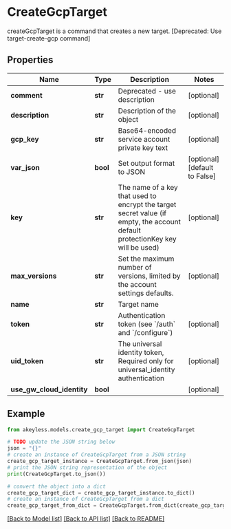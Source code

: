 # CreateGcpTarget

createGcpTarget is a command that creates a new target. [Deprecated: Use target-create-gcp command]

## Properties

Name | Type | Description | Notes
------------ | ------------- | ------------- | -------------
**comment** | **str** | Deprecated - use description | [optional] 
**description** | **str** | Description of the object | [optional] 
**gcp_key** | **str** | Base64-encoded service account private key text | [optional] 
**var_json** | **bool** | Set output format to JSON | [optional] [default to False]
**key** | **str** | The name of a key that used to encrypt the target secret value (if empty, the account default protectionKey key will be used) | [optional] 
**max_versions** | **str** | Set the maximum number of versions, limited by the account settings defaults. | [optional] 
**name** | **str** | Target name | 
**token** | **str** | Authentication token (see &#x60;/auth&#x60; and &#x60;/configure&#x60;) | [optional] 
**uid_token** | **str** | The universal identity token, Required only for universal_identity authentication | [optional] 
**use_gw_cloud_identity** | **bool** |  | [optional] 

## Example

```python
from akeyless.models.create_gcp_target import CreateGcpTarget

# TODO update the JSON string below
json = "{}"
# create an instance of CreateGcpTarget from a JSON string
create_gcp_target_instance = CreateGcpTarget.from_json(json)
# print the JSON string representation of the object
print(CreateGcpTarget.to_json())

# convert the object into a dict
create_gcp_target_dict = create_gcp_target_instance.to_dict()
# create an instance of CreateGcpTarget from a dict
create_gcp_target_from_dict = CreateGcpTarget.from_dict(create_gcp_target_dict)
```
[[Back to Model list]](../README.md#documentation-for-models) [[Back to API list]](../README.md#documentation-for-api-endpoints) [[Back to README]](../README.md)


